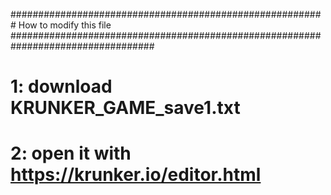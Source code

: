 ######################################################### How to modify this file ##################################################################################
# 1: download KRUNKER_GAME_save1.txt
# 2: open it with https://krunker.io/editor.html
